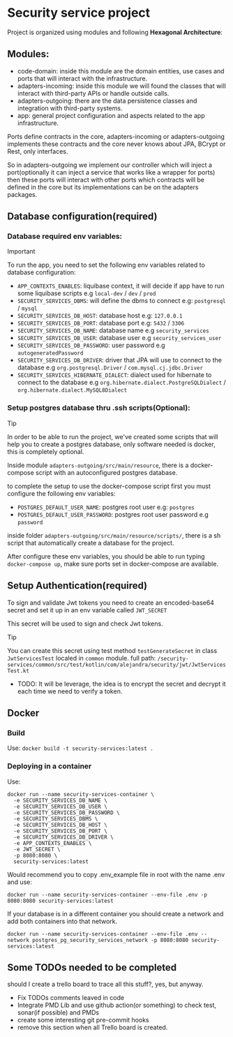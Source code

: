 # Security service project

Project is organized using modules and following **Hexagonal Architecture**:

## Modules:
- code-domain: inside this module are the domain entities, use cases and ports that will interact with the infrastructure.
- adapters-incoming: inside this module we will found the classes that will interact with third-party APIs or handle outside calls.
- adapters-outgoing: there are the data persistence classes and integration with third-party systems.
- app: general project configuration and aspects related to the app infrastructure.

Ports define contracts in the core, adapters-incoming or adapters-outgoing implements these contracts and the core never knows about JPA, BCrypt or Rest, only interfaces.

So in adapters-outgoing we implement our controller which will inject a port(optionally it can inject a service that works like a wrapper for ports)
then these ports will interact with other ports which contracts will be defined in the core but its implementations can be on the adapters packages.

## Database configuration(required)

### Database required env variables:

> [!IMPORTANT]
> To run the app, you need to set the following env variables related to database configuration:

- `APP_CONTEXTS_ENABLES`: liquibase context, it will decide if app have to run some liquibase scripts e.g `local-dev` / `dev` / `prod`
- `SECURITY_SERVICES_DBMS`: will define the dbms to connect e.g: `postgresql` / `mysql`
- `SECURITY_SERVICES_DB_HOST`: database host e.g: `127.0.0.1`
- `SECURITY_SERVICES_DB_PORT`: database port e.g: `5432` / `3306`
- `SECURITY_SERVICES_DB_NAME`: database name e.g `security_services`
- `SECURITY_SERVICES_DB_USER`: database user e.g `security_services_user`
- `SECURITY_SERVICES_DB_PASSWORD`: user password e.g `autogeneratedPassword`
- `SECURITY_SERVICES_DB_DRIVER`: driver that JPA will use to connect to the database e.g `org.postgresql.Driver` / `com.mysql.cj.jdbc.Driver`
- `SECURITY_SERVICES_HIBERNATE_DIALECT`: dialect used for hibernate to connect to the database e.g `org.hibernate.dialect.PostgreSQLDialect` / `org.hibernate.dialect.MySQL8Dialect`

### Setup postgres database thru .ssh scripts(Optional):

> [!TIP]
> In order to be able to run the project, we've created some scripts that will help you to create a postgres database,
> only software needed is docker, this is completely optional.

Inside module `adapters-outgoing/src/main/resource`, there is a docker-compose script with an autoconfigured postgres database.

to complete the setup to use the docker-compose script first you must configure the following env variables:

- `POSTGRES_DEFAULT_USER_NAME`: postgres root user e.g: `postgres`
- `POSTGRES_DEFAULT_USER_PASSWORD`: postgres root user password e.g `password`

inside folder `adapters-outgoing/src/main/resource/scripts/`, there is a sh script that automatically 
create a database for the project.

After configure these env variables, you should be able to run typing `docker-compose up`, make sure ports set in docker-compose
are available.

## Setup Authentication(required)

To sign and validate Jwt tokens you need to create an encoded-base64 secret and set it up in an env variable called ``JWT_SECRET``

This secret will be used to sign and check Jwt tokens.

> [!TIP]
> You can create this secret using test method `testGenerateSecret` in class `JwtServicesTest` localed in `common` module.
> full path: ```/security-services/common/src/test/kotlin/com/alejandra/security/jwt/JwtServicesTest.kt```

- TODO: It will be leverage, the idea is to encrypt the secret and decrypt it each time we need to verify a token.

## Docker 

### Build
Use: `docker build -t security-services:latest .`

### Deploying in a container
Use: 
```
docker run --name security-services-container \
  -e SECURITY_SERVICES_DB_NAME \
  -e SECURITY_SERVICES_DB_USER \
  -e SECURITY_SERVICES_DB_PASSWORD \
  -e SECURITY_SERVICES_DBMS \
  -e SECURITY_SERVICES_DB_HOST \
  -e SECURITY_SERVICES_DB_PORT \
  -e SECURITY_SERVICES_DB_DRIVER \
  -e APP_CONTEXTS_ENABLES \
  -e JWT_SECRET \
  -p 8080:8080 \
  security-services:latest
```
Would recommend you to copy .env_example file in root with the name .env and use:
```
docker run --name security-services-container --env-file .env -p 8080:8080 security-services:latest
```
If your database is in a different container you should create a network and add both containers into that network.
```
docker run --name security-services-container --env-file .env --network postgres_pg_security_services_network -p 8080:8080 security-services:latest
```

## Some TODOs needed to be completed

should I create a trello board to trace all this stuff?, yes, but anyway.

- Fix TODOs comments leaved in code
- Integrate PMD Lib and use github action(or something) to check test, sonar(if possible) and PMDs
- create some interesting git pre-commit hooks
- remove this section when all Trello board is created.